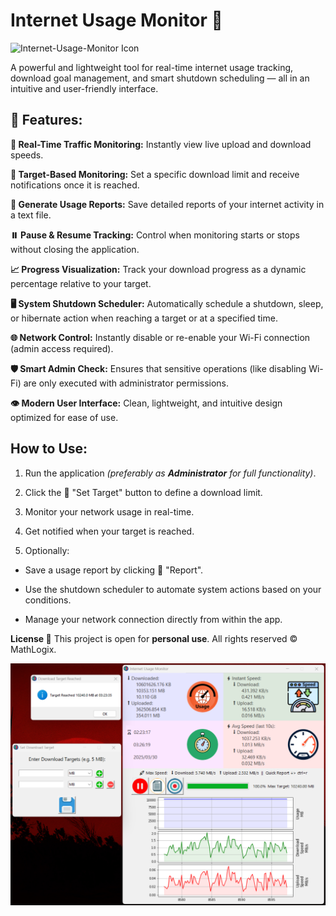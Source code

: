 # Internet Usage Monitor 📶

![Internet-Usage-Monitor Icon](images/Internet_Usage_Monitor.ico)

A powerful and lightweight tool for real-time internet usage tracking, download goal management, and smart shutdown scheduling — all in an intuitive and user-friendly interface.

## 🔹 Features:
**📡 Real-Time Traffic Monitoring:** Instantly view live upload and download speeds.

**🎯 Target-Based Monitoring:** Set a specific download limit and receive notifications once it is reached.

**📑 Generate Usage Reports:** Save detailed reports of your internet activity in a text file.

**⏸️ Pause & Resume Tracking:** Control when monitoring starts or stops without closing the application.

**📈 Progress Visualization:** Track your download progress as a dynamic percentage relative to your target.

**🖥️ System Shutdown Scheduler:** Automatically schedule a shutdown, sleep, or hibernate action when reaching a target or at a specified time.

**🌐 Network Control:** Instantly disable or re-enable your Wi-Fi connection (admin access required).

**🛡️ Smart Admin Check:** Ensures that sensitive operations (like disabling Wi-Fi) are only executed with administrator permissions.

**👁️ Modern User Interface:** Clean, lightweight, and intuitive design optimized for ease of use.

## How to Use:

1. Run the application _(preferably as **Administrator** for full functionality)_.

2. Click the 🎯 "Set Target" button to define a download limit.

3. Monitor your network usage in real-time.

4. Get notified when your target is reached.

5. Optionally:

- Save a usage report by clicking 📄 "Report".

- Use the shutdown scheduler to automate system actions based on your conditions.

- Manage your network connection directly from within the app.

**License 📄**
This project is open for **personal use**. All rights reserved © MathLogix.

![Internet-Usage-Monitor Icon](Screenshot.png)
